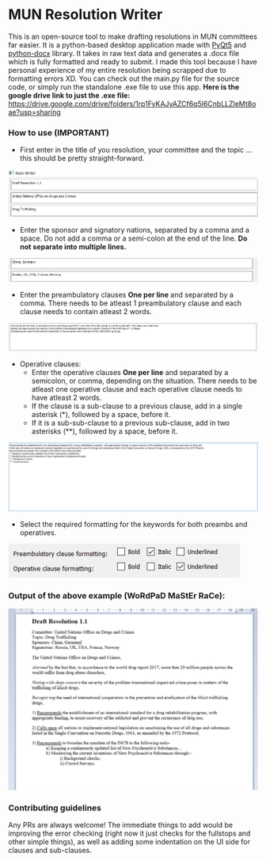 # MUN Resolution Writer
This is an open-source tool to make drafting resolutions in MUN committees far easier. It is a python-based desktop application made with [PyQt5](https://pypi.org/project/PyQt5/) and [python-docx](https://python-docx.readthedocs.io/en/latest/) library. It takes in raw text data and generates a .docx file which is fully formatted and ready to submit. I made this tool because I have personal experience of my entire resolution being scrapped due to formatting errors XD. You can check out the main.py file for the source code, or simply run the standalone .exe file to use this app. 
__Here is the google drive link to just the .exe file:__
https://drive.google.com/drive/folders/1rp1FyKAJyAZCf6q5l6CnbLLZleMt8oae?usp=sharing

### How to use (IMPORTANT)

* First enter in the title of you resolution, your committee and the topic ... this should be pretty straight-forward.

![](pics/p1.png)

* Enter the sponsor and signatory nations, separated by a comma and a space. Do not add a comma or a semi-colon at the end of the line. __Do not separate into multiple lines.__

![](pics/p2.png)

* Enter the preambulatory clauses __One per line__ and separated by a comma. There needs to be atleast 1 preambulatory clause and each clause needs to contain atleast 2 words.

![](pics/p4.png)

* Operative clauses:
  * Enter the operative clauses __One per line__ and separated by a semicolon, or comma, depending on the situation. There needs to be atleast one operative clause and each operative clause needs to have atleast 2 words. 
  * If the clause is a sub-clause to a previous clause, add in a single asterisk (*), followed by a space, before it.
  * If it is a sub-sub-clause to a previous sub-clause, add in two asterisks (\**), followed by a space, before it.

![](pics/p6.png)

* Select the required formatting for the keywords for both preambs and operatives.

![](pics/p3.png)

### Output of the above example (WoRdPaD MaStEr RaCe):
![](pics/output.png)

### Contributing guidelines
Any PRs are always welcome! The immediate things to add would be improving the error checking (right now it just checks for the fullstops and other simple things), as well as adding some indentation on the UI side for clauses and sub-clauses.
